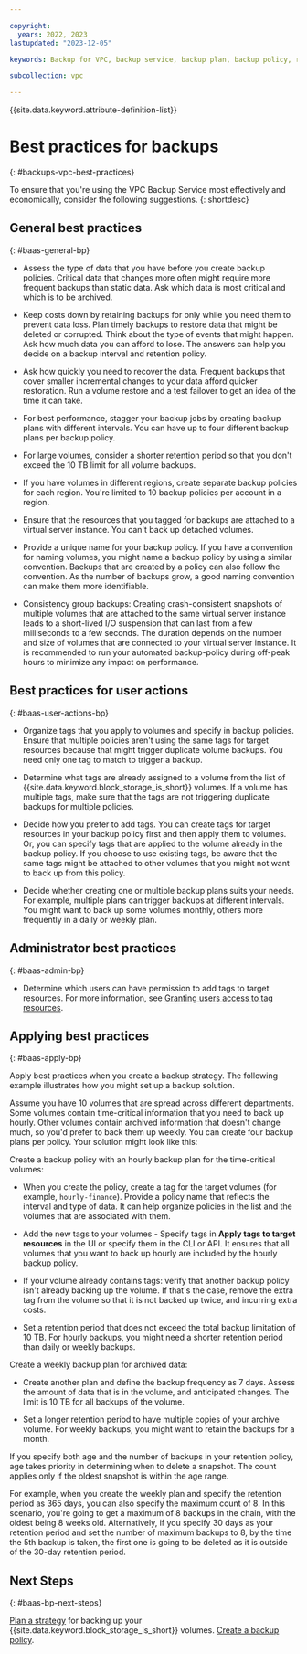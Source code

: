 ```yaml
---

copyright:
  years: 2022, 2023
lastupdated: "2023-12-05"

keywords: Backup for VPC, backup service, backup plan, backup policy, restore, restore volume, restore data

subcollection: vpc

---
```


{{site.data.keyword.attribute-definition-list}}

# Best practices for backups
{: #backups-vpc-best-practices}

To ensure that you're using the VPC Backup Service most effectively and economically, consider the following suggestions.
{: shortdesc}

## General best practices
{: #baas-general-bp}

* Assess the type of data that you have before you create backup policies. Critical data that changes more often might require more frequent backups than static data. Ask which data is most critical and which is to be archived.

* Keep costs down by retaining backups for only while you need them to prevent data loss. Plan timely backups to restore data that might be deleted or corrupted. Think about the type of events that might happen. Ask how much data you can afford to lose. The answers can help you decide on a backup interval and retention policy.

* Ask how quickly you need to recover the data. Frequent backups that cover smaller incremental changes to your data afford quicker restoration. Run a volume restore and a test failover to get an idea of the time it can take.

* For best performance, stagger your backup jobs by creating backup plans with different intervals. You can have up to four different backup plans per backup policy.

* For large volumes, consider a shorter retention period so that you don't exceed the 10 TB limit for all volume backups.

* If you have volumes in different regions, create separate backup policies for each region. You're limited to 10 backup policies per account in a region.

* Ensure that the resources that you tagged for backups are attached to a virtual server instance. You can't back up detached volumes.

* Provide a unique name for your backup policy. If you have a convention for naming volumes, you might name a backup policy by using a similar convention. Backups that are created by a policy can also follow the convention. As the number of backups grow, a good naming convention can make them more identifiable.

* Consistency group backups: Creating crash-consistent snapshots of multiple volumes that are attached to the same virtual server instance leads to a short-lived I/O suspension that can last from a few milliseconds to a few seconds. The duration depends on the number and size of volumes that are connected to your virtual server instance. It is recommended to run your automated backup-policy during off-peak hours to minimize any impact on performance.

## Best practices for user actions
{: #baas-user-actions-bp}

* Organize tags that you apply to volumes and specify in backup policies. Ensure that multiple policies aren't using the same tags for target resources because that might trigger duplicate volume backups. You need only one tag to match to trigger a backup.

* Determine what tags are already assigned to a volume from the list of {{site.data.keyword.block_storage_is_short}} volumes. If a volume has multiple tags, make sure that the tags are not triggering duplicate backups for multiple policies.

* Decide how you prefer to add tags. You can create tags for target resources in your backup policy first and then apply them to volumes. Or, you can specify tags that are applied to the volume already in the backup policy. If you choose to use existing tags, be aware that the same tags might be attached to other volumes that you might not want to back up from this policy.

* Decide whether creating one or multiple backup plans suits your needs. For example, multiple plans can trigger backups at different intervals. You might want to back up some volumes monthly, others more frequently in a daily or weekly plan.

## Administrator best practices
{: #baas-admin-bp}

* Determine which users can have permission to add tags to target resources. For more information, see [Granting users access to tag resources](/docs/account?topic=account-access).

## Applying best practices
{: #baas-apply-bp}

Apply best practices when you create a backup strategy. The following example illustrates how you might set up a backup solution.

Assume you have 10 volumes that are spread across different departments. Some volumes contain time-critical information that you need to back up hourly. Other volumes contain archived information that doesn't change much, so you'd prefer to back them up weekly. You can create four backup plans per policy. Your solution might look like this:

Create a backup policy with an hourly backup plan for the time-critical volumes:

* When you create the policy, create a tag for the target volumes (for example, `hourly-finance`). Provide a policy name that reflects the interval and type of data. It can help organize policies in the list and the volumes that are associated with them.

* Add the new tags to your volumes - Specify tags in **Apply tags to target resources** in the UI or specify them in the CLI or API. It ensures that all volumes that you want to back up hourly are included by the hourly backup policy.

* If your volume already contains tags: verify that another backup policy isn't already backing up the volume. If that's the case, remove the extra tag from the volume so that it is not backed up twice, and incurring extra costs.

* Set a retention period that does not exceed the total backup limitation of 10 TB. For hourly backups, you might need a shorter retention period than daily or weekly backups.

Create a weekly backup plan for archived data:

* Create another plan and define the backup frequency as 7 days. Assess the amount of data that is in the volume, and anticipated changes. The limit is 10 TB for all backups of the volume.

* Set a longer retention period to have multiple copies of your archive volume. For weekly backups, you might want to retain the backups for a month.

If you specify both age and the number of backups in your retention policy, age takes priority in determining when to delete a snapshot. The count applies only if the oldest snapshot is within the age range.

For example, when you create the weekly plan and specify the retention period as 365 days, you can also specify the maximum count of 8. In this scenario, you're going to get a maximum of 8 backups in the chain, with the oldest being 8 weeks old. Alternatively, if you specify 30 days as your retention period and set the number of maximum backups to 8, by the time the 5th backup is taken, the first one is going to be deleted as it is outside of the 30-day retention period.

## Next Steps
{: #baas-bp-next-steps}

[Plan a strategy](/docs/vpc?topic=vpc-backups-vpc-planning) for backing up your {{site.data.keyword.block_storage_is_short}} volumes.
[Create a backup policy](/docs/vpc?topic=vpc-create-backup-policy-and-plan).
